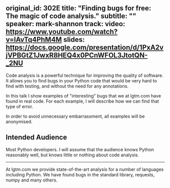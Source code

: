 original_id: 302E
title: "Finding bugs for free: The magic of code analysis."
subtitle: ""
speaker: mark-shannon
track: 
video: https://www.youtube.com/watch?v=lAvTq4PhM4M
slides: https://docs.google.com/presentation/d/1PxA2vjVPBGtZ1JwxR8HEQ4x0PCnWFOL3JtotQN-_2NU
---
Code analysis is a powerful technique for improving the quality of software. It allows you to find bugs in your Python code that would be very hard to find with testing, and without  the need for any annotations.

In this talk I show examples of "interesting" bugs that we at lgtm.com have found in real code. For each example, I will describe how we can find that type of error.

In order to avoid unnecessary embarrassment, all examples will be anonymised.

Intended Audience
------------------------

Most Python developers.
I will assume that the audience knows Python reasonably well, but knows little or nothing about code analysis.

-------------------

At lgtm.com we provide state-of-the-art analysis for a number of languages including Python. We have found bugs in the standard library, requests, numpy and many others.